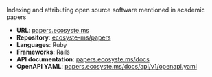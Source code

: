 ---
---

Indexing and attributing open source software mentioned in academic papers

* **URL**: [papers.ecosyste.ms](https://papers.ecosyste.ms)
* **Repository**: [ecosyste-ms/papers](https://github.com/ecosyste-ms/papers)
* **Languages**: Ruby
* **Frameworks**: Rails
* **API documentation**: [papers.ecosyste.ms/docs](https://papers.ecosyste.ms/docs/index.html)
* **OpenAPI YAML**: [papers.ecosyste.ms/docs/api/v1/openapi.yaml](https://papers.ecosyste.ms/docs/api/v1/openapi.yaml)
